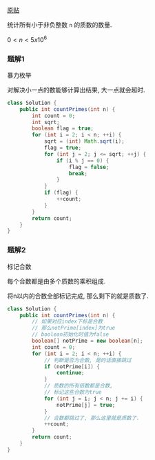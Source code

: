 [原贴](https://leetcode-cn.com/leetbook/read/top-interview-questions-easy/xnzlu6/)

统计所有小于非负整数 `n` 的质数的数量.

$0 < n < 5 x 10^{6}$

### 题解1

暴力枚举

对解决小一点的数能够计算出结果, 大一点就会超时.

``` java
class Solution {
    public int countPrimes(int n) {
        int count = 0;
        int sqrt;
        boolean flag = true;
        for (int i = 2; i < n; ++i) {
            sqrt = (int) Math.sqrt(i);
            flag = true;
            for (int j = 2; j <= sqrt; ++j) {
                if (i % j == 0) {
                    flag = false;
                    break;
                }
            }
            if (flag) {
                ++count;
            }
        }
        return count;
    }
}
```

### 题解2

标记合数

每个合数都是由多个质数的乘积组成.

将n以内的合数全部标记完成, 那么剩下的就是质数了.

``` java
class Solution {
    public int countPrimes(int n) {
		// 如果对应index下标是合数
		// 那么notPrime[index]为true
		// boolean初始化时值为false
        boolean[] notPrime = new boolean[n];
        int count = 0;
        for (int i = 2; i < n; ++i) {
			// 判断是否为合数, 是的话直接跳过 
            if (notPrime[i]) {
                continue;
            }
			// 质数的所有倍数都是合数, 
			// 标记这些合数为true
            for (int j = i; j < n; j += i) {
                notPrime[j] = true;
            }
			// 合数都跳过了, 那么这里就是质数了.
            ++count;
        }
        return count;
    }
}
```